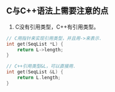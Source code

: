 ## C与C++语法上需要注意的点

1. C没有引用类型，C++有引用类型。
```c
// C用指针来实现引用类型，并且用->来表示.
int get(SeqList *L) {
    return L->length;
}
```
```c++
// C++引用类型&L，可以直接用.
int get(SeqList &L) {
    return L.length;
}
```

